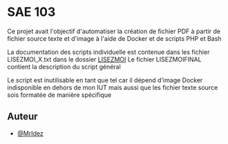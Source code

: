 # SAE 103

Ce projet avait l'objectif d'automatiser la création de fichier PDF à partir de fichier source texte et d'image à l'aide de Docker et de scripts PHP et Bash

La documentation des scripts individuelle est contenue dans les fichier LISEZMOI_X.txt dans le dossier [LISEZMOI](./LISEZMOI/)
Le fichier LISEZMOIFINAL contient la description du script général

Le script est inutilisable en tant que tel car il dépend d'image Docker indisponible en dehors de mon IUT mais aussi que les fichier texte source sois formatée de manière spécifique


## Auteur

- [@MrIdez](https://www.github.com/MrIdez)